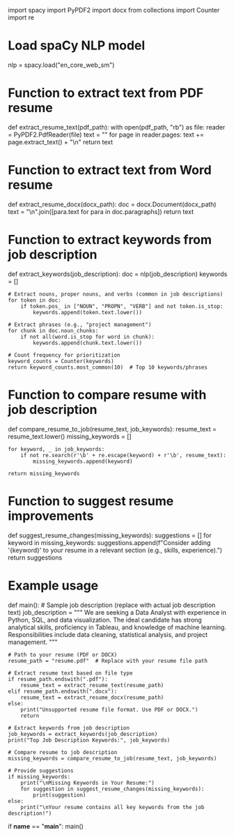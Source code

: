 import spacy
import PyPDF2
import docx
from collections import Counter
import re

# Load spaCy NLP model
nlp = spacy.load("en_core_web_sm")

# Function to extract text from PDF resume
def extract_resume_text(pdf_path):
    with open(pdf_path, "rb") as file:
        reader = PyPDF2.PdfReader(file)
        text = ""
        for page in reader.pages:
            text += page.extract_text() + "\n"
    return text

# Function to extract text from Word resume
def extract_resume_docx(docx_path):
    doc = docx.Document(docx_path)
    text = "\n".join([para.text for para in doc.paragraphs])
    return text

# Function to extract keywords from job description
def extract_keywords(job_description):
    doc = nlp(job_description)
    keywords = []
    
    # Extract nouns, proper nouns, and verbs (common in job descriptions)
    for token in doc:
        if token.pos_ in ["NOUN", "PROPN", "VERB"] and not token.is_stop:
            keywords.append(token.text.lower())
    
    # Extract phrases (e.g., "project management")
    for chunk in doc.noun_chunks:
        if not all(word.is_stop for word in chunk):
            keywords.append(chunk.text.lower())
    
    # Count frequency for prioritization
    keyword_counts = Counter(keywords)
    return keyword_counts.most_common(10)  # Top 10 keywords/phrases

# Function to compare resume with job description
def compare_resume_to_job(resume_text, job_keywords):
    resume_text = resume_text.lower()
    missing_keywords = []
    
    for keyword, _ in job_keywords:
        if not re.search(r'\b' + re.escape(keyword) + r'\b', resume_text):
            missing_keywords.append(keyword)
    
    return missing_keywords

# Function to suggest resume improvements
def suggest_resume_changes(missing_keywords):
    suggestions = []
    for keyword in missing_keywords:
        suggestions.append(f"Consider adding '{keyword}' to your resume in a relevant section (e.g., skills, experience).")
    return suggestions

# Example usage
def main():
    # Sample job description (replace with actual job description text)
    job_description = """
    We are seeking a Data Analyst with experience in Python, SQL, and data visualization. 
    The ideal candidate has strong analytical skills, proficiency in Tableau, and knowledge 
    of machine learning. Responsibilities include data cleaning, statistical analysis, 
    and project management.
    """
    
    # Path to your resume (PDF or DOCX)
    resume_path = "resume.pdf"  # Replace with your resume file path
    
    # Extract resume text based on file type
    if resume_path.endswith(".pdf"):
        resume_text = extract_resume_text(resume_path)
    elif resume_path.endswith(".docx"):
        resume_text = extract_resume_docx(resume_path)
    else:
        print("Unsupported resume file format. Use PDF or DOCX.")
        return
    
    # Extract keywords from job description
    job_keywords = extract_keywords(job_description)
    print("Top Job Description Keywords:", job_keywords)
    
    # Compare resume to job description
    missing_keywords = compare_resume_to_job(resume_text, job_keywords)
    
    # Provide suggestions
    if missing_keywords:
        print("\nMissing Keywords in Your Resume:")
        for suggestion in suggest_resume_changes(missing_keywords):
            print(suggestion)
    else:
        print("\nYour resume contains all key keywords from the job description!")

if __name__ == "__main__":
    main()